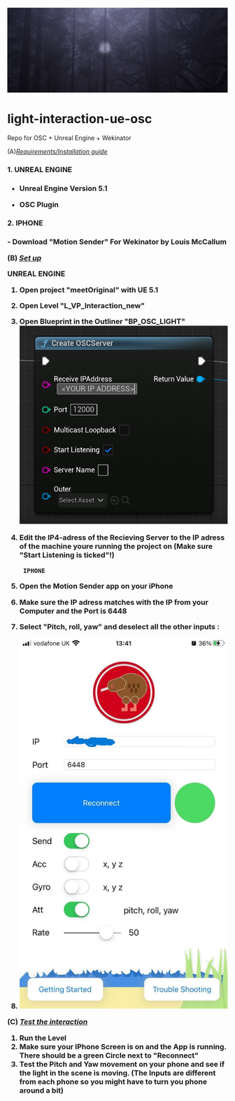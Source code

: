 

![alt text](https://github.com/jaau2422/light-interaction-ue-osc/blob/main/images/Screenshot0.png?raw=true)

# light-interaction-ue-osc
Repo for OSC + Unreal Engine + Wekinator

(A)<u>*Requirements/Installation guide*</u>

<h3>1. UNREAL ENGINE<h3>

   - Unreal Engine Version 5.1

   - OSC Plugin
     
<h3>2. IPHONE<h3> 
   - Download "Motion Sender" For Wekinator by Louis McCallum





(B) *<u>Set up</u>*

​UNREAL ENGINE

1. Open project "meetOriginal" with UE 5.1

2. Open Level "L_VP_Interaction_new"

3. Open Blueprint in the Outliner "BP_OSC_LIGHT"
   ![alt text](https://github.com/jaau2422/light-interaction-ue-osc/blob/main/images/Screenshot1.png?raw=true)

5. Edit the IP4-adress of the Recieving Server to the IP adress of the machine youre running the project on (Make sure "Start Listening is ticked"!)

   
		IPHONE

9. Open the Motion Sender app on your iPhone 
10. Make sure the IP adress matches with the IP from your Computer and the Port is 6448
11. Select "Pitch, roll, yaw" and deselect all the other inputs :


9. ![WekinatorSetup](https://github.com/jaau2422/light-interaction-ue-osc/blob/main/images/Tutorial_Setup_iPhoneSettings.jpg?raw=true)


(C)  *<u>Test the interaction</u>*

1. Run the Level
2. Make sure your IPhone Screen is on and the App is running. There should be a green Circle next to "Reconnect"
3. Test the Pitch and Yaw movement on your phone and see if the light in the scene is moving. (The Inputs are different from each phone so you might have to turn you phone around a bit)

